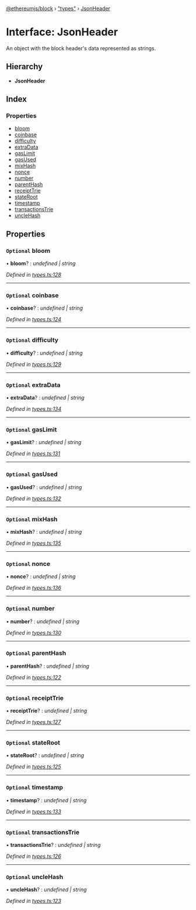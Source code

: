 [@ethereumjs/block](../README.md) › ["types"](../modules/_types_.md) › [JsonHeader](_types_.jsonheader.md)

# Interface: JsonHeader

An object with the block header's data represented as strings.

## Hierarchy

* **JsonHeader**

## Index

### Properties

* [bloom](_types_.jsonheader.md#optional-bloom)
* [coinbase](_types_.jsonheader.md#optional-coinbase)
* [difficulty](_types_.jsonheader.md#optional-difficulty)
* [extraData](_types_.jsonheader.md#optional-extradata)
* [gasLimit](_types_.jsonheader.md#optional-gaslimit)
* [gasUsed](_types_.jsonheader.md#optional-gasused)
* [mixHash](_types_.jsonheader.md#optional-mixhash)
* [nonce](_types_.jsonheader.md#optional-nonce)
* [number](_types_.jsonheader.md#optional-number)
* [parentHash](_types_.jsonheader.md#optional-parenthash)
* [receiptTrie](_types_.jsonheader.md#optional-receipttrie)
* [stateRoot](_types_.jsonheader.md#optional-stateroot)
* [timestamp](_types_.jsonheader.md#optional-timestamp)
* [transactionsTrie](_types_.jsonheader.md#optional-transactionstrie)
* [uncleHash](_types_.jsonheader.md#optional-unclehash)

## Properties

### `Optional` bloom

• **bloom**? : *undefined | string*

*Defined in [types.ts:128](https://github.com/ethereumjs/ethereumjs-vm/blob/master/packages/block/src/types.ts#L128)*

___

### `Optional` coinbase

• **coinbase**? : *undefined | string*

*Defined in [types.ts:124](https://github.com/ethereumjs/ethereumjs-vm/blob/master/packages/block/src/types.ts#L124)*

___

### `Optional` difficulty

• **difficulty**? : *undefined | string*

*Defined in [types.ts:129](https://github.com/ethereumjs/ethereumjs-vm/blob/master/packages/block/src/types.ts#L129)*

___

### `Optional` extraData

• **extraData**? : *undefined | string*

*Defined in [types.ts:134](https://github.com/ethereumjs/ethereumjs-vm/blob/master/packages/block/src/types.ts#L134)*

___

### `Optional` gasLimit

• **gasLimit**? : *undefined | string*

*Defined in [types.ts:131](https://github.com/ethereumjs/ethereumjs-vm/blob/master/packages/block/src/types.ts#L131)*

___

### `Optional` gasUsed

• **gasUsed**? : *undefined | string*

*Defined in [types.ts:132](https://github.com/ethereumjs/ethereumjs-vm/blob/master/packages/block/src/types.ts#L132)*

___

### `Optional` mixHash

• **mixHash**? : *undefined | string*

*Defined in [types.ts:135](https://github.com/ethereumjs/ethereumjs-vm/blob/master/packages/block/src/types.ts#L135)*

___

### `Optional` nonce

• **nonce**? : *undefined | string*

*Defined in [types.ts:136](https://github.com/ethereumjs/ethereumjs-vm/blob/master/packages/block/src/types.ts#L136)*

___

### `Optional` number

• **number**? : *undefined | string*

*Defined in [types.ts:130](https://github.com/ethereumjs/ethereumjs-vm/blob/master/packages/block/src/types.ts#L130)*

___

### `Optional` parentHash

• **parentHash**? : *undefined | string*

*Defined in [types.ts:122](https://github.com/ethereumjs/ethereumjs-vm/blob/master/packages/block/src/types.ts#L122)*

___

### `Optional` receiptTrie

• **receiptTrie**? : *undefined | string*

*Defined in [types.ts:127](https://github.com/ethereumjs/ethereumjs-vm/blob/master/packages/block/src/types.ts#L127)*

___

### `Optional` stateRoot

• **stateRoot**? : *undefined | string*

*Defined in [types.ts:125](https://github.com/ethereumjs/ethereumjs-vm/blob/master/packages/block/src/types.ts#L125)*

___

### `Optional` timestamp

• **timestamp**? : *undefined | string*

*Defined in [types.ts:133](https://github.com/ethereumjs/ethereumjs-vm/blob/master/packages/block/src/types.ts#L133)*

___

### `Optional` transactionsTrie

• **transactionsTrie**? : *undefined | string*

*Defined in [types.ts:126](https://github.com/ethereumjs/ethereumjs-vm/blob/master/packages/block/src/types.ts#L126)*

___

### `Optional` uncleHash

• **uncleHash**? : *undefined | string*

*Defined in [types.ts:123](https://github.com/ethereumjs/ethereumjs-vm/blob/master/packages/block/src/types.ts#L123)*
